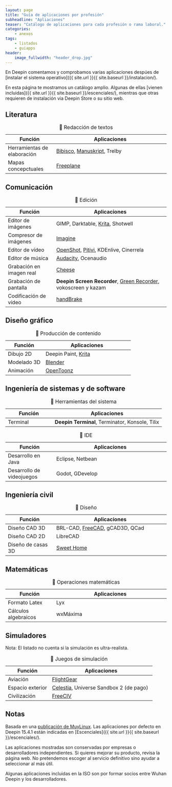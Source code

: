 ```yaml
---
layout: page
title: "Guía de aplicaciones por profesión"
subheadline: "Apliaciones"
teaser: "Catálogo de aplicaciones para cada profesión o rama laboral."
categories:
    - anexos
tags:
    - listados
    - guiapps
header:
    image_fullwidth: "header_drop.jpg"
---
```


En Deepin comentamos y comprobamos varias aplicaciones despúes de [instalar el sistema operativo]({{ site.url }}{{ site.baseurl }}/instalacion/).

En esta página te mostramos un catálogo amplio. Algunas de ellas [vienen incluidas]({{ site.url }}{{ site.baseurl }}/escenciales/), mientras que otras requieren de instalación via Deepin Store o su sitio web.

## Literatura
<table>
  <caption>🔖 Redacción de textos</caption>
  <colgroup>
    <col span="1" style="width: 30%;">
    <col span="1" style="width: 70%;">
      </colgroup>
  <thead>
    <tr>
      <th>Función</th>
      <th>Aplicaciones</th>
    </tr>
  </thead>
  <tbody>
    <tr>
      <td>Herramientas de elaboración</td>
      <td><a href="{{ site.url }}{{ site.baseurl }}/apps/bibisco">Bibisco</a>, <a href="{{ site.url }}{{ site.baseurl }}/apps/manuskript">Manuskript</a>, Trelby</td>
    </tr>
    <tr>
      <td>Mapas concepctuales</td>
      <td><a href="https://lignux.com/freeplane-un-editor-de-mapas-conceptuales/">Freeplane</a></td>
    </tr>
    </tbody>
</table>

## Comunicación
<table>
  <caption>🔖 Edición</caption>
  <colgroup>
    <col span="1" style="width: 30%;">
    <col span="1" style="width: 70%;">
      </colgroup>
  <thead>
    <tr>
      <th>Función</th>
      <th>Aplicaciones</th>
    </tr>
  </thead>
  <tbody>
    <tr>
      <td>Editor de imágenes</td>
      <td>GIMP, Darktable, <a href="{{ site.url }}{{ site.baseurl }}/apps/krita">Krita</a>, Shotwell</td>
    </tr>
    <tr>
      <td>Compresor de imágenes</td>
      <td><a href="{{ site.url }}{{ site.baseurl }}/apps/imagineapp">Imagine</a></td>
    </tr>
    <tr>
      <td>Editor de vídeo</td>
      <td><a href="{{ site.url }}{{ site.baseurl }}/apps/openshot">OpenShot</a>, <a href="{{ site.url }}{{ site.baseurl }}/apps/pitivi">Pitivi</a>, KDEnlive, Cinerrela</td>
    </tr>
    <tr>
      <td>Editor de música</td>
      <td><a href="{{ site.url }}{{ site.baseurl }}/apps/audacity">Audacity</a>, Ocenaudio</td>
    </tr>
    <tr>
      <td>Grabación en imagen real</td>
      <td><a href="{{ site.url }}{{ site.baseurl }}/apps/cheeseapp">Cheese</a></td>
    </tr>
    <tr>
      <td>Grabación de pantalla</td>
      <td><b>Deepin Screen Recorder</b>, <a href="{{ site.url }}{{ site.baseurl }}/apps/green-recorder">Green Recorder</a>, vokoscreen y kazam</td>
    </tr>
    <tr>
      <td>Codificación de vídeo</td>
      <td><a href="{{ site.url }}{{ site.baseurl }}/apps/handbrake">handBrake</a></td>
    </tr>
  </tbody>
</table>

## Diseño gráfico
<table>
  <caption>🔖 Producción de contenido</caption>
  <colgroup>
    <col span="1" style="width: 30%;">
    <col span="1" style="width: 70%;">
      </colgroup>
  <thead>
    <tr>
      <th>Función</th>
      <th>Aplicaciones</th>
    </tr>
  </thead>
  <tbody>
    <tr>
      <td>Dibujo 2D</td>
      <td>Deepin Paint, <a href="{{ site.url }}{{ site.baseurl }}/apps/krita">Krita</a></td>
    </tr>
    <tr>
      <td>Modelado 3D</td>
      <td><a href="{{ site.url }}{{ site.baseurl }}/apps/blender">Blender</a></td>
    </tr>
    <tr>
      <td>Animación</td>
      <td><a href="{{ site.url }}{{ site.baseurl }}/apps/opentoonz">OpenToonz</a></td>
    </tr>
    </tbody>
</table>

## Ingeniería de sistemas y de software
<table>
  <caption>🔖 Herramientas del sistema</caption>
  <colgroup>
    <col span="1" style="width: 30%;">
    <col span="1" style="width: 70%;">
      </colgroup>
  <thead>
    <tr>
      <th>Función</th>
      <th>Aplicaciones</th>
    </tr>
  </thead>
  <tbody>
    <tr>
      <td>Terminal</td>
      <td><b>Deepin Terminal</b>, Terminator, Konsole, Tilix</td>
    </tr>
    </tbody>
</table>

<table>
  <caption>🔖 IDE</caption>
  <colgroup>
    <col span="1" style="width: 30%;">
    <col span="1" style="width: 70%;">
      </colgroup>
  <thead>
    <tr>
      <th>Función</th>
      <th>Aplicaciones</th>
    </tr>
  </thead>
  <tbody>
    <tr>
      <td>Desarrollo en Java</td>
      <td>Eclipse, Netbean</td>
    </tr>
    <tr>
      <td>Desarrollo de videojuegos</td>
      <td>Godot, GDevelop</td>
    </tr>
    </tbody>
</table>

## Ingeniería civil
<table>
  <caption>🔖 Diseño</caption>
  <colgroup>
    <col span="1" style="width: 30%;">
    <col span="1" style="width: 70%;">
      </colgroup>
  <thead>
    <tr>
      <th>Función</th>
      <th>Aplicaciones</th>
    </tr>
  </thead>
  <tbody>
    <tr>
      <td>Diseño CAD 3D</td>
      <td>BRL-CAD, <a href="{{ site.url }}{{ site.baseurl }}/apps/freecad">FreeCAD</a>, gCAD3D, QCad</td>
    </tr>
    <tr>
      <td>Diseño CAD 2D</td>
      <td>LibreCAD</td>
    </tr>
    <tr>
      <td>Diseño de casas 3D</td>
      <td><a href="{{ site.url }}{{ site.baseurl }}/apps/freecad">Sweet Home</a></td>
    </tr>
    </tbody>
</table>

## Matemáticas
<table>
  <caption>🔖 Operaciones matemáticas</caption>
  <colgroup>
    <col span="1" style="width: 30%;">
    <col span="1" style="width: 70%;">
      </colgroup>
  <thead>
    <tr>
      <th>Función</th>
      <th>Aplicaciones</th>
    </tr>
  </thead>
  <tbody>
    <tr>
      <td>Formato Latex</td>
      <td>Lyx</td>
    </tr>
    <tr>
      <td>Cálculos algebraicos</td>
      <td>wxMáxima</td>
    </tr>
    </tbody>
</table>

## Simuladores
Nota: El listado no cuenta si la simulación es ultra-realista.
<table>
  <caption>🔖 Juegos de simulación</caption>
  <colgroup>
    <col span="1" style="width: 30%;">
    <col span="1" style="width: 70%;">
      </colgroup>
  <thead>
    <tr>
      <th>Función</th>
      <th>Aplicaciones</th>
    </tr>
  </thead>
  <tbody>
    <tr>
      <td>Aviación</td>
      <td><a href="{{ site.url }}{{ site.baseurl }}/apps/flightgear">FlightGear</a></td>
    </tr>
    <tr>
      <td>Espacio exterior</td>
      <td><a href="{{ site.url }}{{ site.baseurl }}/apps/celestia">Celestia</a>, Universe Sandbox 2 (de pago)</td>
    </tr>
    <tr>
      <td>Civilización</td>
      <td><a href="{{ site.url }}{{ site.baseurl }}/apps/freeciv">FreeCIV</a></td>
    </tr>
  </tbody>
</table>

## Notas
Basada en una [publicación de MuyLinux](https://www.muylinux.com/2017/09/19/aplicaciones-por-defecto-ubuntu-18-04-2/). Las aplicaciones por defecto en Deepin 15.4.1 están indicadas en [Escenciales]({{ site.url }}{{ site.baseurl }}/escenciales/).

Las aplicaciones mostradas son conservadas por empresas o desarrolladores independientes. Si quieres mejorar su producto, revisa la página web. No pretendemos escoger al servicio definitivo sino ayudar a seleccionar al más útil.

Algunas aplicaciones incluidas en la ISO son por formar socios entre Wuhan Deepin y los desarrolladores.
